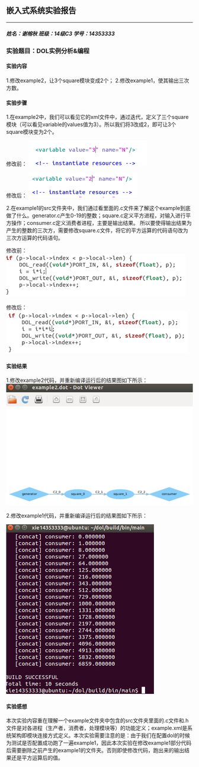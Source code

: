 
## 嵌入式系统实验报告
***

##### _姓名：谢榕秋    班级：14级C3    学号：14353333_
### 实验题目：DOL实例分析&编程


#### 实验内容
1.修改example2，让3个square模块变成2个；
2.修改example1，使其输出三次方数。
#### 实验步骤
1.在example2中，我们可以看见它的xml文件中，通过迭代，定义了三个square模块（可以看见variable的values值为3）。所以我们将3改成2，即可让3个square模块变为2个。

修改前：
![enter description here][1]

修改后：
![enter description here][2]

2.在example1的src文件夹中，我们通过看里面的.c文件来了解这个example到底做了什么。generator.c产生0-19的整数；square.c定义平方进程，对输入进行平方操作；consumer.c定义消费者进程，主要是输出结果。
  所以要使得输出结果为产生的整数的三次方，需要修改square.c文件，将它的平方运算的代码语句改为三次方运算的代码语句。

修改前：
![enter description here][3]

修改后：
![enter description here][4]
#### 实验结果
1.修改example2代码，并重新编译运行后的结果图如下所示：
![enter description here][5]

2.修改example1代码，并重新编译运行后的结果图如下所示：

![enter description here][6]

#### 实验感想
本次实验内容重在理解一个example文件夹中包含的src文件夹里面的.c文件和.h文件是对各进程（生产者，消费者，处理模块等）的功能定义；example.xml是系统架构即模块连接方式定义。本次实验需要注意的是：由于我们在配置dol的时候为测试是否配置成功跑了一遍example1，因此本次实验在修改example1部分代码后需要删除之前产生的example1的文件夹。否则即使修改代码，跑出来的输出结果还是平方运算后的值。


  [1]: https://github.com/xierq5/ES2016_14353333/blob/master/image/e13.PNG
  [2]: https://github.com/xierq5/ES2016_14353333/blob/master/image/e14.PNG
  [3]: https://github.com/xierq5/ES2016_14353333/blob/master/image/e11.PNG
  [4]: https://github.com/xierq5/ES2016_14353333/blob/master/image/e12.PNG
  [5]: https://github.com/xierq5/ES2016_14353333/blob/master/image/4.PNG
  [6]: https://github.com/xierq5/ES2016_14353333/blob/master/image/5.PNG
